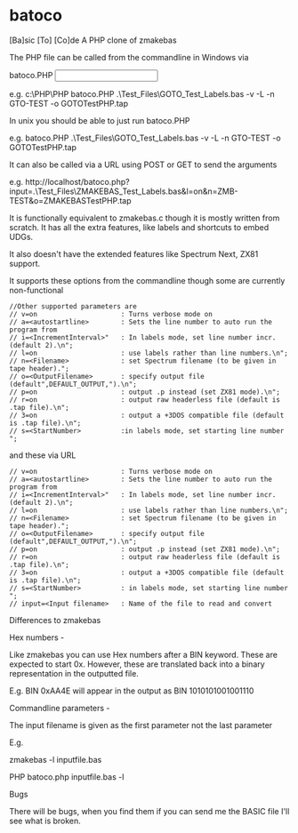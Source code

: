 # batoco
[Ba]sic [To] [Co]de
A PHP clone of zmakebas

The PHP file can be called from the commandline in Windows via
 
<path to PHP install> batoco.PHP <input file name>
 
e.g. c:\PHP\PHP batoco.PHP .\Test_Files\GOTO_Test_Labels.bas -v -L -n GTO-TEST -o GOTOTestPHP.tap
 
In unix you should be able to just run batoco.PHP
 
e.g. batoco.PHP .\Test_Files\GOTO_Test_Labels.bas -v -L -n GTO-TEST -o GOTOTestPHP.tap
 
It can also be called via a URL using POST or GET to send the arguments
 
e.g. http://localhost/batoco.php?input=.\Test_Files\ZMAKEBAS_Test_Labels.bas&l=on&n=ZMB-TEST&o=ZMAKEBASTestPHP.tap
 
It is functionally equivalent to zmakebas.c though it is mostly written from scratch. It has all the extra features, like labels and shortcuts to embed UDGs.

It also doesn't have the extended features like Spectrum Next, ZX81 support.
 
It supports these options from the commandline though some are currently non-functional
 
    //Other supported parameters are
    // v=on                     : Turns verbose mode on
    // a=<autostartline>        : Sets the line number to auto run the program from
    // i=<IncrementInterval>"   : In labels mode, set line number incr. (default 2).\n";
    // l=on                     : use labels rather than line numbers.\n";
    // n=<Filename>             : set Spectrum filename (to be given in tape header).";
    // o=<OutputFilename>       : specify output file (default",DEFAULT_OUTPUT,").\n";
    // p=on                     : output .p instead (set ZX81 mode).\n";
    // r=on                     : output raw headerless file (default is .tap file).\n";
    // 3=on                     : output a +3DOS compatible file (default is .tap file).\n";
    // s=<StartNumber>          :in labels mode, set starting line number ";
 
and these via URL
 
    // v=on                     : Turns verbose mode on
    // a=<autostartline>        : Sets the line number to auto run the program from
    // i=<IncrementInterval>"   : In labels mode, set line number incr. (default 2).\n";
    // l=on                     : use labels rather than line numbers.\n";
    // n=<Filename>             : set Spectrum filename (to be given in tape header).";
    // o=<OutputFilename>       : specify output file (default",DEFAULT_OUTPUT,").\n";
    // p=on                     : output .p instead (set ZX81 mode).\n";
    // r=on                     : output raw headerless file (default is .tap file).\n";
    // 3=on                     : output a +3DOS compatible file (default is .tap file).\n";
    // s=<StartNumber>          : in labels mode, set starting line number ";
    // input=<Input filename>   : Name of the file to read and convert

Differences to zmakebas

Hex numbers -

Like zmakebas you can use Hex numbers after a BIN keyword. These are expected to start 0x. However, these are translated back into a binary representation in the outputted file.

E.g.  BIN 0xAA4E will appear in the output as BIN 1010101001001110

Commandline parameters -

The input filename is given as the first parameter not the last parameter

E.g.

zmakebas -l inputfile.bas

PHP batoco.php inputfile.bas -l

Bugs
 
There will be bugs, when you find them if you can send me the BASIC file I'll see what is broken.
